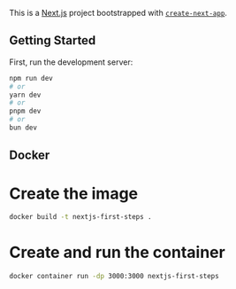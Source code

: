 This is a [Next.js](https://nextjs.org/) project bootstrapped with [`create-next-app`](https://github.com/vercel/next.js/tree/canary/packages/create-next-app).

## Getting Started

First, run the development server:

```bash
npm run dev
# or
yarn dev
# or
pnpm dev
# or
bun dev
```

## Docker

# Create the image
```bash
docker build -t nextjs-first-steps .
```

# Create and run the container
```bash
docker container run -dp 3000:3000 nextjs-first-steps
```
